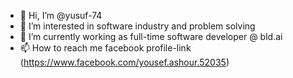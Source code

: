 - 👋 Hi, I’m @yusuf-74
- 👀 I’m interested in software industry and problem solving 
- 🌱 I’m currently working as full-time software developer @ bld.ai 
- 📫 How to reach me facebook profile-link (https://www.facebook.com/yousef.ashour.52035)

<!---
yusuf-74/yusuf-74 is a ✨ special ✨ repository because its `README.md` (this file) appears on your GitHub profile.
You can click the Preview link to take a look at your changes.
--->
